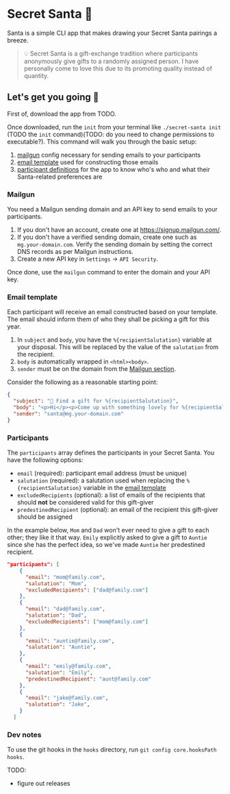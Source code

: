# Secret Santa 🎅

Santa is a simple CLI app that makes drawing your Secret Santa pairings a breeze.

> 💡 Secret Santa is a gift-exchange tradition where participants anonymously give gifts to a randomly assigned person. I have personally come to love this due to its promoting quality instead of quantity.

## Let's get you going 🎄

First of, download the app from TODO.

Once downloaded, run the `init` from your terminal like `./secret-santa init` (TODO the `init` command)(TODO: do you need to change permissions to executable?). This command will walk you through the basic setup:

1. [mailgun](#mailgun) config necessary for sending emails to your participants
2. [email template](#email-template) used for constructing those emails
3. [participant definitions](#participants) for the app to know who's who and what their Santa-related preferences are

### <a name="mailgun">Mailgun</a>

You need a Mailgun sending domain and an API key to send emails to your participants.

1. If you don't have an account, create one at https://signup.mailgun.com/.
2. If you don't have a verified sending domain, create one such as `mg.your-domain.com`. Verify the sending domain by setting the correct DNS records as per Mailgun instructions.
3. Create a new API key in `Settings` -> `API Security`.

Once done, use the `mailgun` command to enter the domain and your API key.

### <a name="email-template">Email template</a>

Each participant will receive an email constructed based on your template. The email should inform them of who they shall be picking a gift for this year.

1. In `subject` and `body`, you have the `%{recipientSalutation}` variable at your disposal. This will be replaced by the value of the `salutation` from the recipient.
2. `body` is automatically wrapped in `<html><body>`.
3. `sender` must be on the domain from the [Mailgun section](#mailgun).

Consider the following as a reasonable starting point:

```json
{
  "subject": "🎄 Find a gift for %{recipientSalutation}",
  "body": "<p>Hi</p><p>Come up with something lovely for %{recipientSalutation}.</p><p>Happy hunting,<br/>Your 🎅</p>",
  "sender": "santa@mg.your-domain.com"
}
```

### <a name="participant">Participants</a>

The `participants` array defines the participants in your Secret Santa. You have the following options:

- `email` (required): participant email address (must be unique)
- `salutation` (required): a salutation used when replacing the `%{recipientSalutation}` variable in the [email template](#email-template)
- `excludedRecipients` (optional): a list of emails of the recipients that should **not** be considered valid for this gift-giver
- `predestinedRecipient` (optional): an email of the recipient this gift-giver should be assigned

In the example below, `Mom` and `Dad` won't ever need to give a gift to each other; they like it that way. `Emily` explicitly asked to give a gift to `Auntie` since she has the perfect idea, so we've made `Auntie` her predestined recipient.

```json
"participants": [
    {
      "email": "mom@family.com",
      "salutation": "Mom",
      "excludedRecipients": ["dad@family.com"]
    },
    {
      "email": "dad@family.com",
      "salutation": "Dad",
      "excludedRecipients": ["mom@family.com"]
    },
    {
      "email": "auntie@family.com",
      "salutation": "Auntie",
    },
    {
      "email": "emily@family.com",
      "salutation": "Emily",
      "predestinedRecipient": "aunt@family.com"
    },
    {
      "email": "jake@family.com",
      "salutation": "Jake",
    }
  ]
```

### Dev notes

To use the git hooks in the `hooks` directory, run `git config core.hooksPath hooks`.

TODO:

- figure out releases
